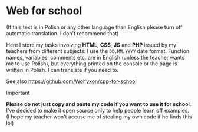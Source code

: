 # Web for school
(If this text is in Polish or any other language than English please turn off automatic translation. I don't recommend that)

Here I store my tasks involving **HTML**, **CSS**, **JS** and **PHP** issued by my teachers from different subjects.
I use the `DD.MM.YYYY` date format. Function names, variables, comments etc. are in English (unless the teacher wants me to use Polish), but everything printed on the console or the page is written in Polish. I can translate if you need to.

See also https://github.com/Wolfyxon/cpp-for-school

> [!IMPORTANT]
**Please do not just copy and paste my code if you want to use it for school**. 
I've decided to make it open source only to help people learn off examples.  
(I hope my teacher won't accuse me of stealing my own code if he finds this lol)
